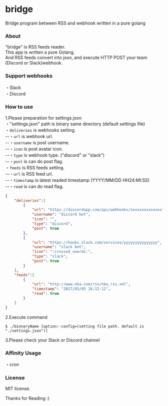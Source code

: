 # bridge
Bridge program between RSS and webhook written in a pure golang

### About

"bridge" is RSS feeds reader.  
This app is written a pure Golang.    
And RSS feeds convert into json, and execute HTTP POST your team (Discord or Slack)webhook.

### Support webhooks

・Slack  
・Discord

### How to use

1.Please preparation for settings.json  
・"settings.json" path is binary same directory (default settings file)  
・`deliveries` is webhooks setting.  
  --・`url` is webhook url.  
  --・`username` is post username.  
  --・`icon` is post avatar icon.  
  --・`type` is webhook type. ("discord" or "slack")  
  --・`post` is can do post flag.  
  ・`feeds` is RSS feeds setting.  
  --・`url` is RSS feed url.  
  --・`timestamp` is latest readed timestamp (YYYY/MM/DD HH24:MI:SS)  
  --・`read` is can do read flag.

```json
{
    "deliveries":[
        {
            "url": "https://discordapp.com/api/webhooks/xxxxxxxxxxxxxx",
            "username": "discord bot",
            "icon": "",
            "type": "discord",
            "post": true
        },
        {
            "url": "https://hooks.slack.com/services/yyyyyyyyyyyyyyy",
            "username": "slack bot",
            "icon": ":crossed_swords:",
            "type": "slack",
            "post": true
        }
    ],
    "feeds":[
        {
            "url": "http://www.nba.com/rss/nba_rss.xml",
            "timestamp": "2017/03/03 16:12:12",
            "read": true
        }
    ]
}
```

2.Execute command
```
$ ./binnaryName [option:-config=(setting file path. default is "./settings.json")]
```

3.Please check your Slack or Discord channel

### Affinity Usage
・cron  

### License
MIT license.  


Thanks for Reading :)
